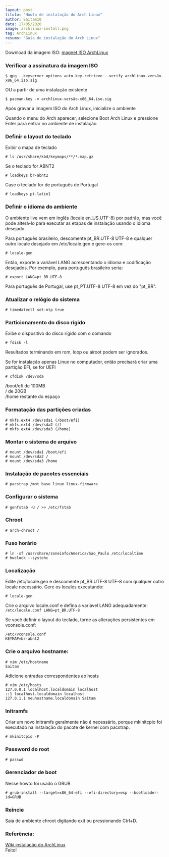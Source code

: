 ```yaml
---
layout: post
titulo: "Howto de instalação do Arch Linux"
author: Saitam10
data: 17/05/2020
image: archlinux-install.png
tag: ArchLinux
resumo: "Guia de instalação do Arch Linux"
---
```

Download da imagem ISO: [magnet ISO ArchLinux](magnet:?xt=urn:btih:f95c371d5609d15f6615139be84edbb5b94a79bc&dn=archlinux-2020.05.01-x86_64.iso&tr=udp://tracker.archlinux.org:6969&tr=http://tracker.archlinux.org:6969/announce)

### Verificar a assinatura da imagem ISO

`$ gpg --keyserver-options auto-key-retrieve --verify archlinux-versão-x86_64.iso.sig`

OU a partir de uma instalação existente

`$ pacman-key -v archlinux-versão-x86_64.iso.sig`

Após gravar a imagem ISO do Arch Linux, inicialize o ambiente

Quando o menu do Arch aparecer, selecione Boot Arch Linux e pressione Enter para entrar no ambiente de instalação

### Definir o layout do teclado

Exibir o mapa de teclado

`# ls /usr/share/kbd/keymaps/**/*.map.gz`

Se o teclado for ABNT2

`# loadkeys br-abnt2`

Case o teclado for de português de Portugal

`# loadkeys pt-latin1`

### Definir o idioma do ambiente

O ambiente live vem em inglês (locale en\_US.UTF-8) por padrão, mas você pode alterá-lo para executar as etapas de instalação usando o idioma desejado.

Para português brasileiro, descomente pt\_BR.UTF-8 UTF-8 e qualquer outro locale desejado em /etc/locale.gen e gere-os com:

`# locale-gen`

Então, exporte a variável LANG acrescentando o idioma e codificação desejados. Por exemplo, para português brasileiro seria:

`# export LANG=pt_BR.UTF-8`

Para português de Portugal, use pt\_PT.UTF-8 UTF-8 em vez do "pt\_BR".

### Atualizar o relógio do sistema

`# timedatectl set-ntp true`

### Particionamento do disco rígido

Exibe o dispositivo do disco rígido com o comando

`# fdisk -l`

Resultados terminando em rom, loop ou airoot podem ser ignorados.

Se for instalação apenas Linux no computador, então precisará criar uma partição EFI, se for UEFI

`# cfdisk /dev/sda`

/boot/efi de 100MB  
/ de 20GB  
/home restante do espaço

### Formatação das partições criadas

```
# mkfs.ext4 /dev/sda1 (/boot/efi)
# mkfs.ext4 /dev/sda2 (/)
# mkfs.ext4 /dev/sda3 (/home)
```

### Montar o sistema de arquivo

```
# mount /dev/sda1 /boot/efi
# mount /dev/sda2 /
# mount /dev/sda3 /home
```

### Instalação de pacotes essenciais

`# pacstrap /mnt base linux linux-firmware`

### Configurar o sistema

`# genfstab -U / >> /etc/fstab`

### Chroot

`# arch-chroot /`

### Fuso horário

```
# ln -sf /usr/share/zoneinfo/America/Sao_Paulo /etc/localtime
# hwclock --systohc
```

### Localização

Edite /etc/locale.gen e descomente pt\_BR.UTF-8 UTF-8 com qualquer outro locale necessário. Gere os locales executando:

`# locale-gen`

Crie o arquivo locale.conf e defina a variável LANG adequadamente: `/etc/locale.conf LANG=pt_BR.UTF-8`

Se você definir o layout do teclado, torne as alterações persistentes em vconsole.conf:

```
/etc/vconsole.conf  
KEYMAP=br-abnt2
```

### Crie o arquivo hostname:

```
# vim /etc/hostname
Saitam
```

Adicione entradas correspondentes ao hosts

```
# vim /etc/hosts
127.0.0.1 localhost.localdomain localhost  
::1 localhost.localdomain localhost  
127.0.1.1 meuhostname.localdomain Saitam
```

### Initramfs

Criar um novo initramfs geralmente não é necessário, porque mkinitcpio foi executado na instalação do pacote de kernel com pacstrap.

`# mkinitcpio -P`

### Password do root

`# passwd`

### Gerenciador de boot

Nesse howto foi usado o GRUB

```
# grub-install --target=x86_64-efi --efi-directory=esp --bootloader-id=GRUB
```

### Reincie

Saia de ambiente chroot digitando exit ou pressionando Ctrl+D.

### Referência:

  
[Wiki instalação do ArchLinux](https://wiki.archlinux.org/index.php/Installation_guide)  
Feito!